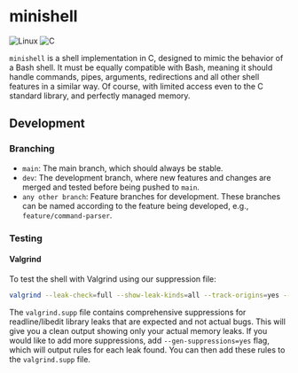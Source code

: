 # minishell
![Linux](https://img.shields.io/badge/Linux-FCC624?style=for-the-badge&logo=linux&logoColor=black) ![C](https://img.shields.io/badge/c-%2300599C.svg?style=for-the-badge&logo=c&logoColor=white)

`minishell` is a shell implementation in C, designed to mimic the behavior of a Bash shell. It must be equally compatible with Bash, meaning it should handle commands, pipes, arguments, redirections and all other shell features in a similar way. Of course, with limited access even to the C standard library, and perfectly managed memory.

## Development

### Branching

- `main`: The main branch, which should always be stable.
- `dev`: The development branch, where new features and changes are merged and tested before being pushed to `main`.
- `any other branch`: Feature branches for development. These branches can be named according to the feature being developed, e.g., `feature/command-parser`.

### Testing

#### Valgrind

To test the shell with Valgrind using our suppression file:

```bash
valgrind --leak-check=full --show-leak-kinds=all --track-origins=yes --suppressions=valgrind.supp ./minishell
```

The `valgrind.supp` file contains comprehensive suppressions for readline/libedit library leaks that are expected and not actual bugs. This will give you a clean output showing only your actual memory leaks.
If you would like to add more suppressions, add `--gen-suppressions=yes` flag, which will output rules for each leak found. You can then add these rules to the `valgrind.supp` file.

